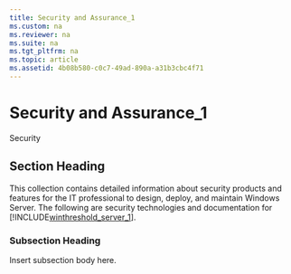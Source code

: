 ```yaml
---
title: Security and Assurance_1
ms.custom: na
ms.reviewer: na
ms.suite: na
ms.tgt_pltfrm: na
ms.topic: article
ms.assetid: 4b08b580-c0c7-49ad-890a-a31b3cbc4f71
---
```

# Security and Assurance_1
Security

## Section Heading
This collection contains detailed information about security products and features for the IT professional to design, deploy, and maintain Windows Server. The following are security technologies and documentation for [!INCLUDE[winthreshold_server_1](includes/winthreshold_server_1_md.md)].

### Subsection Heading
Insert subsection body here.



